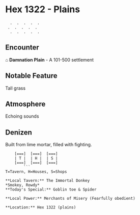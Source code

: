 # Hex 1322 - Plains
```
  .  .  .  .  .
 .  .  .  .  .
  .  .  .  .  .
```

## Encounter

⌂ **Damnation Plain** - A 101-500 settlement

## Notable Feature

Tall grass

## Atmosphere

Echoing sounds

## Denizen

Built from lime mortar, filled with fighting.

```
    [===]  [===]  [===]
    | T |  | H |  | S |
    [===]  [===]  [===]
        ```
T=Tavern, H=Houses, S=Shops

**Local Tavern:** The Immortal Donkey
*Smokey, Rowdy*
**Today's Special:** Goblin toe & Spider

**Local Power:** Merchants of Misery (Fearfully obedient)

**Location:** Hex 1322 (plains)
